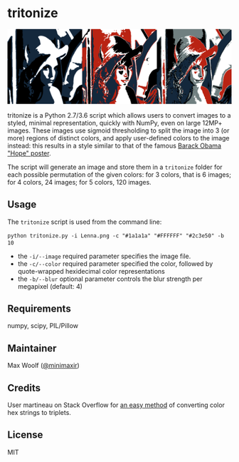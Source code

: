 # tritonize
![](tritonize_collage.png)

tritonize is a Python 2.7/3.6 script which allows users to convert images to a styled, minimal representation, quickly with NumPy, even on large 12MP+ images. These images use sigmoid thresholding to split the image into 3 (or more) regions of distinct colors, and apply user-defined colors to the image instead: this results in a style similar to that of the famous [Barack Obama "Hope" poster](https://en.wikipedia.org/wiki/Barack_Obama_%22Hope%22_poster).

The script will generate an image and store them in a `tritonize` folder for each possible permutation of the given colors: for 3 colors, that is 6 images; for 4 colors, 24 images; for 5 colors, 120 images.

## Usage

The `tritonize` script is used from the command line:

```shell
python tritonize.py -i Lenna.png -c "#1a1a1a" "#FFFFFF" "#2c3e50" -b 10
```

* the `-i/--image` required parameter specifies the image file.
* the `-c/--color` required parameter specified the color, followed by quote-wrapped hexidecimal color representations
* the `-b/--blur` optional parameter controls the blur strength per megapixel (default: 4)

## Requirements
numpy, scipy, PIL/Pillow

## Maintainer
Max Woolf ([@minimaxir](http://minimaxir.com))

## Credits
User martineau on Stack Overflow for [an easy method](http://stackoverflow.com/a/4296727) of converting color hex strings to triplets.

## License
MIT